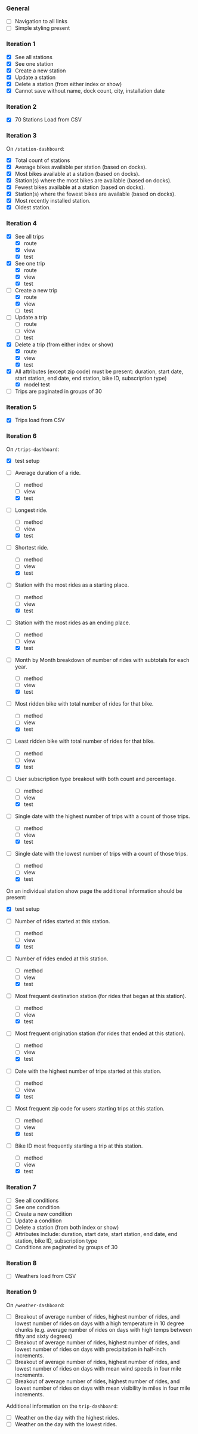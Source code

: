 ### General
* [ ] Navigation to all links
* [ ] Simple styling present

### Iteration 1

* [x] See all stations
* [x] See one station
* [x] Create a new station
* [x] Update a station
* [x] Delete a station (from either index or show)
* [x] Cannot save without name, dock count, city, installation date

### Iteration 2

* [x] 70 Stations Load from CSV

### Iteration 3

On `/station-dashboard`:

* [x] Total count of stations
* [x] Average bikes available per station (based on docks).
* [x] Most bikes available at a station (based on docks).
* [x] Station(s) where the most bikes are available (based on docks).
* [x] Fewest bikes available at a station (based on docks).
* [x] Station(s) where the fewest bikes are available (based on docks).
* [x] Most recently installed station.
* [x] Oldest station.

### Iteration 4

* [x] See all trips
  * [x] route
  * [x] view
  * [x] test
* [x] See one trip
  * [x] route
  * [x] view
  * [x] test
* [ ] Create a new trip
  * [x] route
  * [x] view
  * [ ] test
* [ ] Update a trip
  * [ ] route
  * [ ] view
  * [ ] test
* [x] Delete a trip (from either index or show)
  * [x] route
  * [x] view
  * [x] test
* [x] All attributes (except zip code) must be present: duration, start date, start station, end date, end station, bike ID, subscription type)
  * [x] model test
* [ ] Trips are paginated in groups of 30

### Iteration 5

* [x] Trips load from CSV

### Iteration 6

On `/trips-dashboard`:

* [x] test setup

* [ ] Average duration of a ride.
  * [ ] method
  * [ ] view
  * [x] test
* [ ] Longest ride.
  * [ ] method
  * [ ] view
  * [x] test
* [ ] Shortest ride.
  * [ ] method
  * [ ] view
  * [x] test
* [ ] Station with the most rides as a starting place.
  * [ ] method
  * [ ] view
  * [x] test
* [ ] Station with the most rides as an ending place.
  * [ ] method
  * [ ] view
  * [x] test
* [ ] Month by Month breakdown of number of rides with subtotals for each year.
  * [ ] method
  * [ ] view
  * [x] test
* [ ] Most ridden bike with total number of rides for that bike.
  * [ ] method
  * [ ] view
  * [x] test
* [ ] Least ridden bike with total number of rides for that bike.
  * [ ] method
  * [ ] view
  * [x] test
* [ ] User subscription type breakout with both count and percentage.
  * [ ] method
  * [ ] view
  * [x] test
* [ ] Single date with the highest number of trips with a count of those trips.
  * [ ] method
  * [ ] view
  * [x] test
* [ ] Single date with the lowest number of trips with a count of those trips.
  * [ ] method
  * [ ] view
  * [x] test

On an individual station show page the additional information should be present:

* [x] test setup

* [ ] Number of rides started at this station.
  * [ ] method
  * [ ] view
  * [x] test
* [ ] Number of rides ended at this station.
  * [ ] method
  * [ ] view
  * [x] test
* [ ] Most frequent destination station (for rides that began at this station).
  * [ ] method
  * [ ] view
  * [x] test
* [ ] Most frequent origination station (for rides that ended at this station).
  * [ ] method
  * [ ] view
  * [x] test
* [ ] Date with the highest number of trips started at this station.
  * [ ] method
  * [ ] view
  * [x] test
* [ ] Most frequent zip code for users starting trips at this station.
  * [ ] method
  * [ ] view
  * [x] test
* [ ] Bike ID most frequently starting a trip at this station.
  * [ ] method
  * [ ] view
  * [x] test

### Iteration 7

* [ ] See all conditions
* [ ] See one condition
* [ ] Create a new condition
* [ ] Update a condition
* [ ] Delete a station (from both index or show)
* [ ] Attributes include: duration, start date, start station, end date, end station, bike ID, subscription type
* [ ] Conditions are paginated by groups of 30

### Iteration 8

* [ ] Weathers load from CSV

### Iteration 9

On `/weather-dashboard`:

* [ ] Breakout of average number of rides, highest number of rides, and lowest number of rides on days with a high temperature in 10 degree chunks (e.g. average number of rides on days with high temps between fifty and sixty degrees)
* [ ] Breakout of average number of rides, highest number of rides, and lowest number of rides on days with precipitation in half-inch increments.
* [ ] Breakout of average number of rides, highest number of rides, and lowest number of rides on days with mean wind speeds in four mile increments.
* [ ] Breakout of average number of rides, highest number of rides, and lowest number of rides on days with mean visibility in miles in four mile increments.

Additional information on the `trip-dashboard`:

* [ ] Weather on the day with the highest rides.
* [ ] Weather on the day with the lowest rides.
